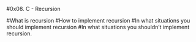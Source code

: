 #0x08. C - Recursion

#What is recursion #How to implement recursion #In what situations you should implement recursion #In what situations you shouldn’t implement recursion.
